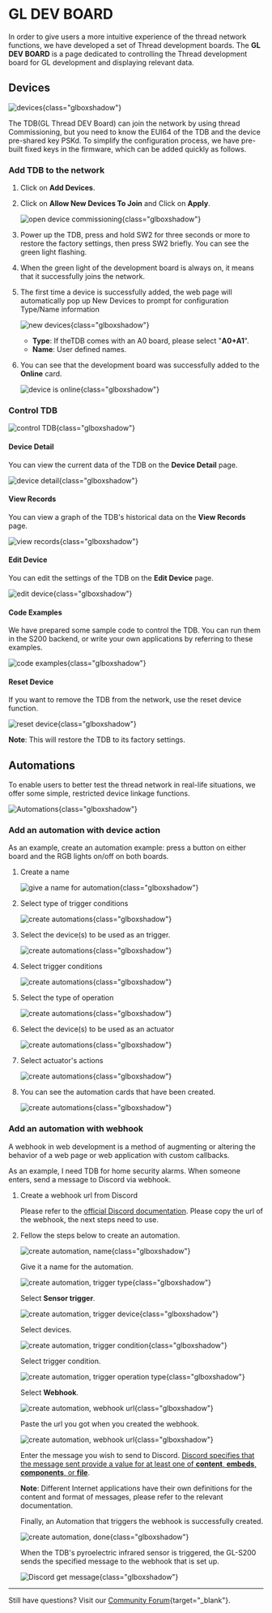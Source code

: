 # GL DEV BOARD

In order to give users a more intuitive experience of the thread network functions, we have developed a set of Thread development boards. The **GL DEV BOARD** is a page dedicated to controlling the Thread development board for GL development and displaying relevant data.

## Devices

![devices](https://static.gl-inet.com/docs/iot/en/dev_board_web_guide/devices.png){class="glboxshadow"}

The TDB(GL Thread DEV Board) can join the network by using thread Commissioning, but you need to know the EUI64 of the TDB and the device pre-shared key PSKd. To simplify the configuration process, we have pre-built fixed keys in the firmware, which can be added quickly as follows.

### Add TDB to the network

1. Click on **Add Devices**.

2. Click on **Allow New Devices To Join** and Click on **Apply**.

    ![open device commissioning](https://static.gl-inet.com/docs/iot/en/dev_board_web_guide/add-dev.png){class="glboxshadow"}

3. Power up the TDB, press and hold SW2 for three seconds or more to restore the factory settings, then press SW2 briefly. You can see the green light flashing.

4. When the green light of the development board is always on, it means that it successfully joins the network.

5. The first time a device is successfully added, the web page will automatically pop up New Devices to prompt for configuration Type/Name information

    ![new devices](https://static.gl-inet.com/docs/iot/en/dev_board_web_guide/new-devices.png){class="glboxshadow"}

    - **Type**: If theTDB comes with an A0 board, please select "**A0+A1**".
    - **Name**: User defined names.

6. You can see that the development board was successfully added to the **Online** card.

    ![device is online](https://static.gl-inet.com/docs/iot/en/dev_board_web_guide/dev-online.png){class="glboxshadow"}

### Control TDB

![control TDB](https://static.gl-inet.com/docs/iot/en/dev_board_web_guide/control-tdb.png){class="glboxshadow"}

#### Device Detail

You can view the current data of the TDB on the **Device Detail** page.

![device detail](https://static.gl-inet.com/docs/iot/en/dev_board_web_guide/device-detail.png){class="glboxshadow"}

#### View Records

You can view a graph of the TDB's historical data on the **View Records** page.

![view records](https://static.gl-inet.com/docs/iot/en/dev_board_web_guide/view-records.png){class="glboxshadow"}

#### Edit Device

You can edit the settings of the TDB on the **Edit Device** page.

![edit device](https://static.gl-inet.com/docs/iot/en/dev_board_web_guide/edit-device.png){class="glboxshadow"}

#### Code Examples

We have prepared some sample code to control the TDB. You can run them in the S200 backend, or write your own applications by referring to these examples.

![code examples](https://static.gl-inet.com/docs/iot/en/dev_board_web_guide/code-examples.png){class="glboxshadow"}

#### Reset Device

If you want to remove the TDB from the network, use the reset device function. 

![reset device](https://static.gl-inet.com/docs/iot/en/dev_board_web_guide/reset-device.png){class="glboxshadow"}

**Note**: This will restore the TDB to its factory settings.

## Automations

To enable users to better test the thread network in real-life situations, we offer some simple, restricted device linkage functions.

![Automations](https://static.gl-inet.com/docs/iot/en/dev_board_web_guide/automations.png){class="glboxshadow"}

### Add an automation with device action

As an example, create an automation example: press a button on either board and the RGB lights on/off on both boards.

1. Create a name

    ![give a name for automation](https://static.gl-inet.com/docs/iot/en/dev_board_web_guide/name.png){class="glboxshadow"}

2. Select type of trigger conditions

    ![create automations](https://static.gl-inet.com/docs/iot/en/dev_board_web_guide/type-of-trigger-conditions.png){class="glboxshadow"}

3. Select the device(s) to be used as an trigger.

    ![create automations](https://static.gl-inet.com/docs/iot/en/dev_board_web_guide/trigger.png){class="glboxshadow"}

4. Select trigger conditions

    ![create automations](https://static.gl-inet.com/docs/iot/en/dev_board_web_guide/trigger-conditions.png){class="glboxshadow"}

5. Select the type of operation

    ![create automations](https://static.gl-inet.com/docs/iot/en/dev_board_web_guide/type-of-operation.png){class="glboxshadow"}

6. Select the device(s) to be used as an actuator

    ![create automations](https://static.gl-inet.com/docs/iot/en/dev_board_web_guide/actuator.png){class="glboxshadow"}

7. Select actuator's actions

    ![create automations](https://static.gl-inet.com/docs/iot/en/dev_board_web_guide/actuator-actions.png){class="glboxshadow"}

8. You can see the automation cards that have been created.

    ![create automations](https://static.gl-inet.com/docs/iot/en/dev_board_web_guide/auto-created.png){class="glboxshadow"}

### Add an automation with webhook

A webhook in web development is a method of augmenting or altering the behavior of a web page or web application with custom callbacks.

As an example, I need TDB for home security alarms. When someone enters, send a message to Discord via webhook.

1. Create a webhook url from Discord

    Please refer to the [official Discord documentation](https://support.discord.com/hc/en-us/articles/228383668-Intro-to-Webhooks). Please copy the url of the webhook, the next steps need to use.

2. Fellow the steps below to create an automation.

    ![create automation, name](https://static.gl-inet.com/docs/iot/en/tutorials_webhook/auto_name.png){class="glboxshadow"}

    Give it a name for the automation.

    ![create automation, trigger type](https://static.gl-inet.com/docs/iot/en/tutorials_webhook/auto_trigger_type.png){class="glboxshadow"}

    Select **Sensor trigger**.

    ![create automation, trigger device](https://static.gl-inet.com/docs/iot/en/tutorials_webhook/auto_trigger_dev.png){class="glboxshadow"}

    Select devices.

    ![create automation, trigger condition](https://static.gl-inet.com/docs/iot/en/tutorials_webhook/auto_trigger_opera.png){class="glboxshadow"}

    Select trigger condition.

    ![create automation, trigger operation type](https://static.gl-inet.com/docs/iot/en/tutorials_webhook/auto_actor_type.png){class="glboxshadow"}

    Select **Webhook**.

    ![create automation, webhook url](https://static.gl-inet.com/docs/iot/en/tutorials_webhook/auto_actor_url.png){class="glboxshadow"}

    Paste the url you got when you created the webhook.

    ![create automation, webhook url](https://static.gl-inet.com/docs/iot/en/tutorials_webhook/auto_actor_msg.png){class="glboxshadow"}

    Enter the message you wish to send to Discord. [Discord specifies that the message sent provide a value for at least one of **content**, **embeds**, **components**, or **file**](https://discord.com/developers/docs/resources/webhook).

    **Note**: Different Internet applications have their own definitions for the content and format of messages, please refer to the relevant documentation.

    Finally, an Automation that triggers the webhook is successfully created.

    ![create automation, done](https://static.gl-inet.com/docs/iot/en/tutorials_webhook/auto_end.png){class="glboxshadow"}

    When the TDB's pyroelectric infrared sensor is triggered, the GL-S200 sends the specified message to the webhook that is set up.

    ![Discord get message](https://static.gl-inet.com/docs/iot/en/tutorials_webhook/final_effect.png){class="glboxshadow"}

---

Still have questions? Visit our [Community Forum](https://forum.gl-inet.com){target="_blank"}.
